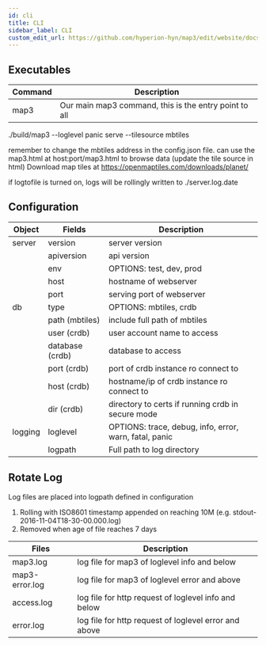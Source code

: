 ```yaml
---
id: cli
title: CLI
sidebar_label: CLI
custom_edit_url: https://github.com/hyperion-hyn/map3/edit/website/docs/cli.md
---
```


## Executables

| Command | Description |
|----------|----------|
| map3      | Our main map3 command, this is the entry point to all |


./build/map3 --loglevel panic serve --tilesource mbtiles

remember to change the mbtiles address in the config.json file. can use the map3.html at host:port/map3.html to browse data (update the tile source in html)
Download map tiles at  https://openmaptiles.com/downloads/planet/

if logtofile is turned on, logs will be rollingly written to ./server.log.date

## Configuration
| Object | Fields | Description |
|----------|----------|----------|
|server|version|server version|
||apiversion|api version|
||env|OPTIONS: test, dev, prod |
||host|hostname of webserver|
||port|serving port of webserver|
|db|type|OPTIONS: mbtiles, crdb|
||path (mbtiles)|include full path of mbtiles|
||user (crdb)|user account name to access|
||database (crdb)|database to access|
||port (crdb)|port of crdb instance ro connect to|
||host (crdb)|hostname/ip of crdb instance ro connect to|
||dir (crdb)|directory to certs if running crdb in secure mode|
|logging|loglevel|OPTIONS: trace, debug, info, error, warn, fatal, panic|
||logpath|Full path to log directory|

## Rotate Log
Log files are placed into logpath defined in configuration
1. Rolling with ISO8601 timestamp appended on reaching 10M (e.g. stdout-2016-11-04T18-30-00.000.log)
2. Removed when age of file reaches 7 days

| Files | Description |
|----------|----------|
|map3.log|log file for map3 of loglevel info and below|
|map3-error.log|log file for map3 of loglevel error and above|
|access.log|log file for http request of loglevel info and below|
|error.log|log file for http request of loglevel error and above|